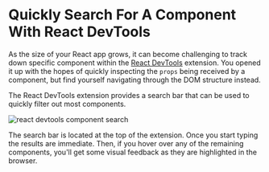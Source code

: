 # Quickly Search For A Component With React DevTools

As the size of your React app grows, it can become challenging to track down
specific component within the [React
DevTools](https://github.com/facebook/react-devtools) extension. You opened
it up with the hopes of quickly inspecting the `props` being received by a
component, but find yourself navigating through the DOM structure instead.

The React DevTools extension provides a search bar that can be used to
quickly filter out most components.

![react devtools component search](https://i.imgur.com/dYd8SZD.gif)

The search bar is located at the top of the extension. Once you start typing
the results are immediate. Then, if you hover over any of the remaining
components, you'll get some visual feedback as they are highlighted in the
browser.
